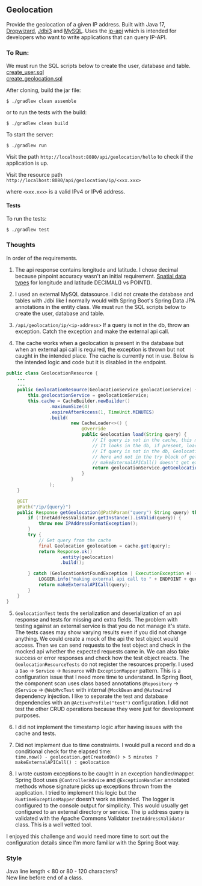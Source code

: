 ## Geolocation
Provide the geolocation of a given IP address. Built with Java 17, 
[Dropwizard](https://www.dropwizard.io/en/latest/), 
[Jdbi3](https://jdbi.org/) and [MySQL](https://www.mysql.com/). Uses the 
[ip-api](https://ip-api.com/docs/api:json) which is intended for developers who want to write applications 
that can query IP-API.

### To Run:
We must run the SQL scripts below to create the user, database and table.<br>
[create_user.sql](https://github.com/ericbalawejder/geolocation/blob/main/mysql/create_user.sql) <br>
[create_geolocation.sql](https://github.com/ericbalawejder/geolocation/blob/main/mysql/create_geolocation.sql)

After cloning, build the jar file:
```
$ ./gradlew clean assemble
```
or to run the tests with the build:
```
$ ./gradlew clean build 
```
To start the server:
```
$ ./gradlew run
```
Visit the path `http://localhost:8080/api/geolocation/hello` to check if the application is up.

Visit the resource path `http://localhost:8080/api/geolocation/ip/<xxx.xxx>`

where `<xxx.xxx>` is a valid IPv4 or IPv6 address.

#### Tests
To run the tests:
```
$ ./gradlew test
```

### Thoughts
In order of the requirements.

1) The api response contains longitude and latitude. I chose decimal because pinpoint accuracy wasn't an 
initial requirement. [Spatial data types](https://dev.mysql.com/doc/refman/5.7/en/spatial-types.html) for 
longitude and latitude DECIMAL() vs POINT(). 


2) I used an external MySQL datasource. I did not create the database and tables with Jdbi like I normally 
would with Spring Boot's Spring Data JPA annotations in the entity class. We must run the SQL scripts below 
to create the user, database and table.


3) `/api/geolocation/ip/<ip-address>` If a query is not in the db, throw an exception. Catch the exception 
and make the external api call.


4) The cache works when a geolocation is present in the database but when an external api call is required,
the exception is thrown but not caught in the intended place. The cache is currently not in use. Below is the 
intended logic and code but it is disabled in the endpoint.
```java
public class GeolocationResource {
    ...
    ...
    public GeolocationResource(GeolocationService geolocationService) {
        this.geolocationService = geolocationService;
        this.cache = CacheBuilder.newBuilder()
                .maximumSize(4)
                .expireAfterAccess(1, TimeUnit.MINUTES)
                .build(
                        new CacheLoader<>() {
                            @Override
                            public Geolocation load(String query) {
                                // If query is not in the cache, this method load() gets executed.
                                // It looks in the db, if present, load it in the cache and return it. 
                                // If query is not in the db, GeolocationNotFoundException is thrown 
                                // here and not in the try block of getGeolocation(). 
                                // makeExternalAPICall() doesn't get executed.
                                return geolocationService.getGeolocation(query);
                            }
                        }
                );
    }

    @GET
    @Path("/ip/{query}")
    public Response getGeolocation(@PathParam("query") String query) throws MalformedURLException {
        if (!InetAddressValidator.getInstance().isValid(query)) {
            throw new IPAddressFormatException();
        }
        try {
            // Get query from the cache
            final Geolocation geolocation = cache.get(query);
            return Response.ok()
                    .entity(geolocation)
                    .build();

        } catch (GeolocationNotFoundException | ExecutionException e) {
            LOGGER.info("making external api call to " + ENDPOINT + query);
            return makeExternalAPICall(query);
        }
    }
}
```


5) `GeolocationTest` tests the serialization and deserialization of an api response and tests for missing and 
extra fields. The problem with testing against an external service is that you do not manage it's state. 
The tests cases may show varying results even if you did not change anything. We could create a mock of the 
api the test object would access. Then we can send requests to the test object and check in the mocked api 
whether the expected requests came in. We can also fake success or error responses and check how the test 
object reacts. The `GeolocationResourceTests` do not register the resources properly. I used a `Dao` -> `Service` -> `Resource` 
with `ExceptionMapper` pattern. This is a configuration issue that I need more time to understand. 
In Spring Boot, the component scan uses class based annotations 
`@Repository` -> `@Service` -> `@WebMvcTest` with internal `@MockBean` and `@Autowired` dependency injection.
I like to separate the test and database dependencies with an `@ActiveProfile("test")` configuration.
I did not test the other CRUD operations because they were just for development purposes.


6) I did not implement the timestamp logic after having issues with the cache and tests.


7) Did not implement due to time constraints. I would pull a record and do a conditional check for the
elapsed time: <br> 
`time.now() - geolocation.getCreatedOn() > 5 minutes ? makeExternalAPICall() : geolocation`


8) I wrote custom exceptions to be caught in an exception handler/mapper. Spring Boot uses `@ControllerAdvice` 
and `@ExceptionHandler` annotated methods whose signature picks up exceptions thrown from the application. 
I tried to implement this logic but the `RuntimeExceptionMapper` doesn't work as intended. The logger is 
configured to the console output for simplicity. This would usually get configured to an external
directory or service. The ip address query is validated with the Apache Commons Validator `InetAddressValidator`
class. This is a well vetted tool.


I enjoyed this challenge and would need more time to sort out the configuration details since I'm more familiar
with the Spring Boot way. 

### Style
Java line length < 80 or 80 - 120 characters? <br>
New line before end of a class.